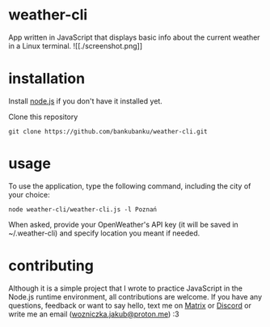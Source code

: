 # weather-cli
App written in JavaScript that displays basic info about the current weather in a Linux terminal. 
![[./screenshot.png]]

# installation 
Install [node.js](https://nodejs.org) if you don't have it installed yet.

Clone this repository
```shell
git clone https://github.com/bankubanku/weather-cli.git
```

# usage
To use the application, type the following command, including the city of your choice:
```shell
node weather-cli/weather-cli.js -l Poznań
```

When asked, provide your OpenWeather's API key (it will be saved in ~/.weather-cli) and specify location you meant if needed. 

# contributing 
Although it is a simple project that I wrote to practice JavaScript in the Node.js runtime environment, all contributions are welcome. If you have any questions, feedback or want to say hello, text me on [Matrix](https://matrix.to/#/@banku:envs.net) or [Discord](https://discordapp.com/users/414446828235259905) or write me an email (wozniczka.jakub@proton.me) :3 
